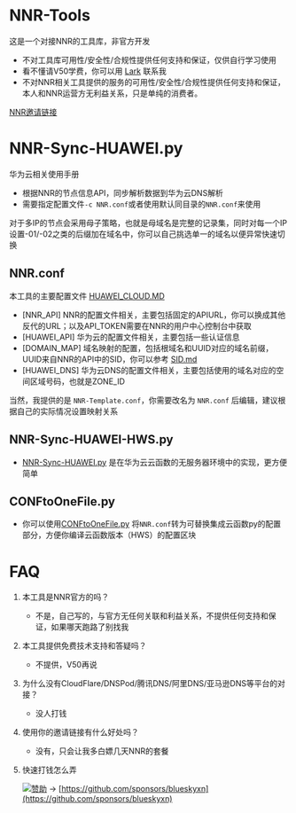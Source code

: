 # NNR-Tools
这是一个对接NNR的工具库，非官方开发
- 不对工具库可用性/安全性/合规性提供任何支持和保证，仅供自行学习使用
- 看不懂请V50学费，你可以用 [Lark](https://bit.ly/LarkSKY) 联系我 
- 不对NNR相关工具提供的服务的可用性/安全性/合规性提供任何支持和保证，本人和NNR运营方无利益关系，只是单纯的消费者。

[NNR邀请链接](https://bit.ly/nnrinvite)

# NNR-Sync-HUAWEI.py
华为云相关使用手册 
- 根据NNR的节点信息API，同步解析数据到华为云DNS解析
- 需要指定配置文件``-c NNR.conf``或者使用默认同目录的``NNR.conf``来使用

对于多IP的节点会采用母子策略，也就是母域名是完整的记录集，同时对每一个IP设置-01/-02之类的后缀加在域名中，你可以自己挑选单一的域名以便异常快速切换

## NNR.conf
本工具的主要配置文件 [HUAWEI_CLOUD.MD](HUAWEI_CLOUD\README.MD)

- [NNR_API] NNR的配置文件相关，主要包括固定的APIURL，你可以换成其他反代的URL；以及API_TOKEN需要在NNR的用户中心控制台中获取
- [HUAWEI_API] 华为云的配置文件相关，主要包括一些认证信息
- [DOMAIN_MAP] 域名映射的配置，包括根域名和UUID对应的域名前缀，UUID来自NNR的API中的SID，你可以参考 [SID.md](SID.md)
- [HUAWEI_DNS] 华为云DNS的配置文件相关，主要包括使用的域名对应的空间区域号码，也就是ZONE_ID

当然，我提供的是 ``NNR-Template.conf``，你需要改名为 ``NNR.conf`` 后编辑，建议根据自己的实际情况设置映射关系

## NNR-Sync-HUAWEI-HWS.py

- [NNR-Sync-HUAWEI.py](NNR-Sync-HUAWEI.py) 是在华为云云函数的无服务器环境中的实现，更方便简单

## CONFtoOneFile.py

- 你可以使用[CONFtoOneFile.py](CONFtoOneFile.py) 将``NNR.conf``转为可替换集成云函数py的配置部分，方便你编译云函数版本（HWS）的配置区块


# FAQ

1. 本工具是NNR官方的吗？
    - 不是，自己写的，与官方无任何关联和利益关系，不提供任何支持和保证，如果哪天跑路了别找我

2. 本工具提供免费技术支持和答疑吗？
    - 不提供，V50再说

3. 为什么没有CloudFlare/DNSPod/腾讯DNS/阿里DNS/亚马逊DNS等平台的对接？
    - 没人打钱

4. 使用你的邀请链接有什么好处吗？
    - 没有，只会让我多白嫖几天NNR的套餐

5. 快速打钱怎么弄

     [![赞助](https://img.shields.io/badge/-赞助-ff69b4?style=for-the-badge&logo=github)](https://github.com/sponsors/blueskyxn) -> [https://github.com/sponsors/blueskyxn](https://github.com/sponsors/blueskyxn)
